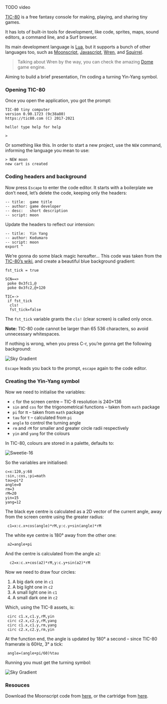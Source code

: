 TODO video

[TIC-80](https://tic80.com/) is a free fantasy console for making, playing, and sharing tiny games.

It has lots of built-in tools for development, like code, sprites, maps, sound editors, a command line, and a Surf browser.

Its main development language is [Lua](https://www.lua.org/), but it supports a bunch of other languages too, such as [Moonscript](https://moonscript.org/), [Javascript](https://developer.mozilla.org/en-US/docs/Web/JavaScript), [Wren](http://wren.io/), and [Squirrel](http://www.squirrel-lang.org/).

> Talking about Wren by the way, you can check the amazing [Dome](https://domeengine.com/) game engine.

Aiming to build a brief presentation, I’m coding a turning Yin-Yang symbol.

### Opening TIC-80

Once you open the application, you got the prompt:

    TIC-80 tiny computer
    version 0.90.1723 (9c38a80)
    https://tic80.com (C) 2017-2021
    
    hello! type help for help
    
    >

Or something like this. In order to start a new project, use the `NEW` command, informing the language you mean to use:

    > NEW moon
    new cart is created

### Coding headers and background

Now press `Escape` to enter the code editor. It starts with a boilerplate we don’t need, let’s delete the code, keeping only the headers:

    -- title:  game title
    -- author: game developer
    -- desc:   short description
    -- script: moon

Update the headers to reflect our intension:

    -- title:  Yin Yang
    -- author: Kodumaro
    -- script: moon
    export ^

We’re gonna do some black magic hereafter… This code was taken from the [TIC-80’s wiki](https://github.com/nesbox/TIC-80/wiki/Sky-gradient), and create a beautiful blue background gradient:

    fst_tick = true
    
    SCN==>
     poke 0x3fc1,@
     poke 0x3fc2,@+120
    
    TIC=->
     if fst_tick
      cls!
      fst_tick=false

The `fst_tick` variable grants the `cls!` (clear screen) is called only once.

**Note:** TIC-80 code cannot be larger than 65 536 characters, so avoid unnecessary whitespaces.

If nothing is wrong, when you press C-r, you’re gonna get the following background:

![Sky Gradient](//cacilhas.info/img/tic80/sky-gradient.png)

`Escape` leads you back to the prompt, `escape` again to the code editor.

### Creating the Yin-Yang symbol

Now we need to initialise the variables:

*   `c` for the screen centre – TIC-8 resolution is 240×136
*   `sin` and `cos` for the trigonometrical functions – taken from `math` package
*   `pi` for π – taken from `math` package
*   `tau` for τ – calculated from `pi`
*   `angle` to control the turning angle
*   `rm` and `rM` for smaller and greater circle radii respectively
*   `yin` and `yang` for the colours

In TIC-80, colours are stored in a palette, defaults to:

![Sweetie-16](//cacilhas.info/img/tic80/sweetie-16.png)

So the variables are initialised:

    c=x:120,y:68
    :sin,:cos,:pi=math
    tau=pi*2
    angle=0
    rm=3
    rM=20
    yin=15
    yang=12

The black eye centre is calculated as a 2D vector of the current angle, away from the screen centre using the greater radius:

     c1=x:c.x+cos(angle)*rM,y:c.y+sin(angle)*rM

The white eye centre is 180° away from the other one:

     a2=angle+pi

And the centre is calculated from the angle `a2`:

      c2=x:c.x+cos(a2)*rM,y:c.y+sin(a2)*rM

Now we need to draw four circles:

1.  A big dark one in `c1`
2.  A big light one in `c2`
3.  A small light one in `c1`
4.  A small dark one in `c2`

Which, using the TIC-8 assets, is:

     circ c1.x,c1.y,rM,yin
     circ c2.x,c2.y,rM,yang
     circ c1.x,c1.y,rm,yang
     circ c2.x,c2.y,rm,yin

At the function end, the angle is updated by 180° a second – since TIC-80 framerate is 60Hz, 3° a tick:

     angle=(angle+pi/60)%tau

Running you must get the turning symbol:

![Sky Gradient](//cacilhas.info/img/tic80/yin-yang.png)

### Resouces

Download the Moonscript code from [here](//cacilhas.info/misc/tic80/yin-yang.moon), or the cartridge from [here](//cacilhas.info/misc/tic80/yin-yang.tic).